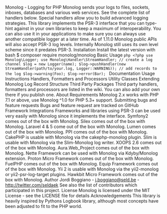 Monolog - Logging for PHP Monolog sends your logs to files, sockets, inboxes, databases and various web services. See the complete list of handlers below. Special handlers allow you to build advanced logging strategies. This library implements the PSR-3 interface that you can type-hint against in your own libraries to keep a maximum of interoperability. You can also use it in your applications to make sure you can always use another compatible logger at a later time. As of 1.11.0 Monolog public APIs will also accept PSR-3 log levels. Internally Monolog still uses its own level scheme since it predates PSR-3. Installation Install the latest version with bash $ composer require monolog/monolog Basic Usage ```php <?php use Monolog\Logger; use Monolog\Handler\StreamHandler; // create a log channel $log = new Logger(name); $log->pushHandler(new StreamHandler(path/to/your.log, Logger::WARNING)); // add records to the log $log->warning(Foo); $log->error(Bar); ``` Documentation Usage Instructions Handlers, Formatters and Processors Utility Classes Extending Monolog Log Record Structure Third Party Packages Third party handlers, formatters and processors are listed in the wiki. You can also add your own there if you publish one. About Requirements Monolog 2.x works with PHP 7.1 or above, use Monolog ^1.0 for PHP 5.3+ support. Submitting bugs and feature requests Bugs and feature request are tracked on GitHub Framework Integrations Frameworks and libraries using PSR-3 can be used very easily with Monolog since it implements the interface. Symfony2 comes out of the box with Monolog. Silex comes out of the box with Monolog. Laravel 4 & 5 come out of the box with Monolog. Lumen comes out of the box with Monolog. PPI comes out of the box with Monolog. CakePHP is usable with Monolog via the cakephp-monolog plugin. Slim is usable with Monolog via the Slim-Monolog log writer. XOOPS 2.6 comes out of the box with Monolog. Aura.Web_Project comes out of the box with Monolog. Nette Framework can be used with Monolog via Kdyby/Monolog extension. Proton Micro Framework comes out of the box with Monolog. FuelPHP comes out of the box with Monolog. Equip Framework comes out of the box with Monolog. Yii 2 is usable with Monolog via the yii2-monolog or yii2-psr-log-target plugins. Hawkbit Micro Framework comes out of the box with Monolog. Author Jordi Boggiano - j.boggiano@seld.be - http://twitter.com/seldaek See also the list of contributors which participated in this project. License Monolog is licensed under the MIT License - see the LICENSE file for details Acknowledgements This library is heavily inspired by Pythons Logbook library, although most concepts have been adjusted to fit to the PHP world.